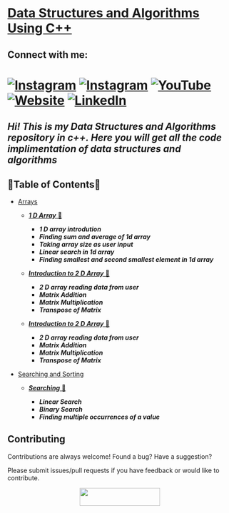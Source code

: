 # [Data Structures and Algorithms Using C++](https://github.com/reddevill007/Data-Structures-and-Algorithms)

## Connect with me:

# [![Instagram](https://img.shields.io/badge/Saurabh_Pandey-%23E4405F.svg?style=for-the-badge&logo=Instagram&logoColor=white)](https://www.instagram.com/_inertiaa/) [![Instagram](https://img.shields.io/badge/happy_snappy-%23E4405F.svg?style=for-the-badge&logo=Instagram&logoColor=white)](https://www.instagram.com/happy._.snappy_/) [![YouTube](https://img.shields.io/badge/code_inertia-%23FF0000.svg?style=for-the-badge&logo=YouTube&logoColor=white)](https://www.youtube.com/channel/UCmpXdOaZAIXfAG4kKSdrPDA) [![Website](https://img.shields.io/website?label=codeinertia&style=for-the-badge&url=https%3A%2F%2Fcodestackr.com)](https://reddevill007.github.io/my-portfolio/) [![LinkedIn](https://img.shields.io/badge/linkedin-%230077B5.svg?style=for-the-badge&logo=linkedin&logoColor=white)](https://www.linkedin.com/in/saurabh-pandey-161348200)

## **_Hi! This is my Data Structures and Algorithms repository in c++. Here you will get all the code implimentation of data structures and algorithms_**

## 🌟Table of Contents🌟

- [Arrays](https://github.com/reddevill007/Data-Structures-and-Algorithms/tree/master/Arrays)

  - [**_1 D Array_** 📜](https://github.com/reddevill007/Data-Structures-and-Algorithms/tree/master/Arrays/1%20D%20Array)

    - **_1 D array introdution_**
    - **_Finding sum and average of 1d array_**
    - **_Taking array size as user input_**
    - **_Linear search in 1d array_**
    - **_Finding smallest and second smallest element in 1d array_**

  - [**_Introduction to 2 D Array_** 📜](https://github.com/reddevill007/Data-Structures-and-Algorithms/tree/master/Arrays/2%20D%20Array)

    - **_2 D array reading data from user_**
    - **_Matrix Addition_**
    - **_Matrix Multiplication_**
    - **_Transpose of Matrix_**

  - [**_Introduction to 2 D Array_** 📜](https://github.com/reddevill007/Data-Structures-and-Algorithms/tree/master/Arrays/2%20D%20Array)
    - **_2 D array reading data from user_**
    - **_Matrix Addition_**
    - **_Matrix Multiplication_**
    - **_Transpose of Matrix_**

- [Searching and Sorting](https://github.com/reddevill007/Data-Structures-and-Algorithms/tree/master/Searching%20and%20Sorting)

  - [**_Searching_** 📜](https://github.com/reddevill007/Data-Structures-and-Algorithms/tree/master/Searching%20and%20Sorting/Searching)

    - **_Linear Search_**
    - **_Binary Search_**
    - **_Finding multiple occurrences of a value_**

## Contributing

Contributions are always welcome!
Found a bug? Have a suggestion?

Please submit issues/pull requests if you have feedback or would like to contribute.

<p align="center">
  <img width="180" height="40" src="https://forthebadge.com/images/badges/built-with-love.svg">
</p>
